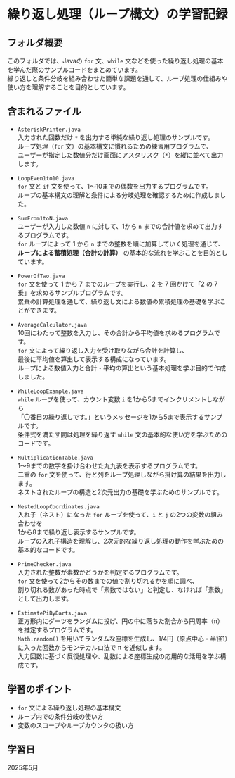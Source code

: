 # 繰り返し処理（ループ構文）の学習記録

## フォルダ概要
このフォルダでは、Javaの `for` 文、`while` 文などを使った繰り返し処理の基本を学んだ際のサンプルコードをまとめています。  
繰り返しと条件分岐を組み合わせた簡単な課題を通して、ループ処理の仕組みや使い方を理解することを目的としています。

## 含まれるファイル　　
- `AsteriskPrinter.java`  
  入力された回数だけ `*` を出力する単純な繰り返し処理のサンプルです。  
  ループ処理（`for` 文）の基本構文に慣れるための練習用プログラムで、  
  ユーザーが指定した数値分だけ画面にアスタリスク（`*`）を縦に並べて出力します。  
  
- `LoopEven1to10.java`  
  `for` 文と `if` 文を使って、1～10までの偶数を出力するプログラムです。  
  ループの基本構文の理解と条件による分岐処理を確認するために作成しました。  

- `SumFrom1toN.java`  
  ユーザーが入力した数値 `n` に対して、1から `n` までの合計値を求めて出力するプログラムです。  
  `for` ループによって 1 から `n` までの整数を順に加算していく処理を通じて、  
  **ループによる蓄積処理（合計の計算）** の基本的な流れを学ぶことを目的としています。  
  
- `PowerOfTwo.java`  
  `for` 文を使って 1 から 7 までのループを実行し、2 を 7 回かけて「2 の 7 乗」を求めるサンプルプログラムです。  
  累乗の計算処理を通して、繰り返し文による数値の累積処理の基礎を学ぶことができます。  

- `AverageCalculator.java`  
  10回にわたって整数を入力し、その合計から平均値を求めるプログラムです。  
  `for` 文によって繰り返し入力を受け取りながら合計を計算し、  
  最後に平均値を算出して表示する構成になっています。  
  ループによる数値入力と合計・平均の算出という基本処理を学ぶ目的で作成しました。  
  
- `WhileLoopExample.java`  
  `while` ループを使って、カウント変数 `i` を1から5までインクリメントしながら  
  「〇番目の繰り返しです。」というメッセージを1から5まで表示するサンプルです。  
  条件式を満たす間は処理を繰り返す `while` 文の基本的な使い方を学ぶためのコードです。  
  
- `MultiplicationTable.java`  
  1〜9までの数字を掛け合わせた九九表を表示するプログラムです。  
  二重の `for` 文を使って、行と列をループ処理しながら掛け算の結果を出力します。  
  ネストされたループの構造と2次元出力の基礎を学ぶためのサンプルです。    
  
- `NestedLoopCoordinates.java`  
  入れ子（ネスト）になった `for` ループを使って、`i` と `j` の2つの変数の組み合わせを  
  1から8まで繰り返し表示するサンプルです。  
  ループの入れ子構造を理解し、2次元的な繰り返し処理の動作を学ぶための基本的なコードです。  
  
- `PrimeChecker.java`  
  入力された整数が素数かどうかを判定するプログラムです。  
  `for` 文を使って2からその数までの値で割り切れるかを順に調べ、  
  割り切れる数があった時点で「素数ではない」と判定し、なければ「素数」として出力します。  
  
- `EstimatePiByDarts.java`  
  正方形内にダーツをランダムに投げ、円の中に落ちた割合から円周率（π）を推定するプログラムです。  
  `Math.random()` を用いてランダムな座標を生成し、1/4円（原点中心・半径1）に入った回数からモンテカルロ法で π を近似します。  
  入力回数に基づく反復処理や、乱数による座標生成の応用的な活用を学ぶ構成です。  

## 学習のポイント
- `for` 文による繰り返し処理の基本構文
- ループ内での条件分岐の使い方
- 変数のスコープやループカウンタの扱い方

## 学習日
2025年5月